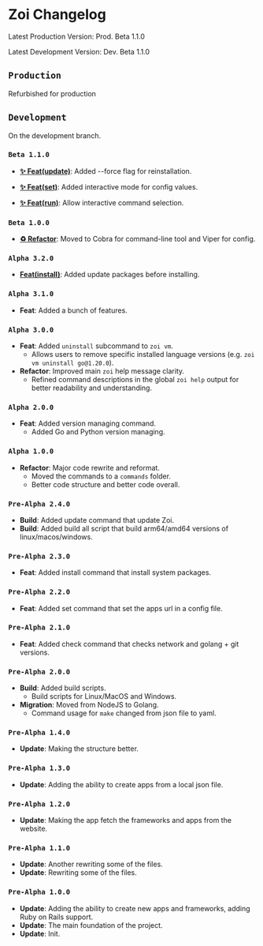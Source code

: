 # Zoi Changelog

Latest Production Version: Prod. Beta 1.1.0

Latest Development Version: Dev. Beta 1.1.0

## `Production`

Refurbished for production

## `Development`

On the development branch.

### `Beta 1.1.0`

- **[✨ Feat(update)](https://codeberg.org/Zusty/Zoi/commit/7ac47821df5e5d2e9b7cec11265b688e2ffd1267)**: Added --force flag for reinstallation.

- **[✨ Feat(set)](https://codeberg.org/Zusty/Zoi/commit/bd6265c53aad0a696c72f4185220aa0614a4e894)**: Added interactive mode for config values.

- **[✨ Feat(run)](https://codeberg.org/Zusty/Zoi/commit/efd9b7a3118626b64d63afe4b2e14b9c9e4a5b3e)**: Allow interactive command selection.

### `Beta 1.0.0`

- **[♻️ Refactor](https://codeberg.org/Zusty/Zoi/commit/7972a3ab92978d44e38e8cff49651f5eb1d59dc7)**: Moved to Cobra for command-line tool and Viper for config.

### `Alpha 3.2.0`

- **[Feat(install)](https://codeberg.org/Zusty/Zoi/commit/32d2706782eaf015a1660656e9922eb28c50a7fe)**: Added update packages before installing.

### `Alpha 3.1.0`

- **Feat**: Added a bunch of features.

### `Alpha 3.0.0`

- **Feat**: Added `uninstall` subcommand to `zoi vm`.
  - Allows users to remove specific installed language versions (e.g. `zoi vm uninstall go@1.20.0`).
- **Refactor**: Improved main `zoi` help message clarity.
  - Refined command descriptions in the global `zoi help` output for better readability and understanding.

### `Alpha 2.0.0`

- **Feat**: Added version managing command.
  - Added Go and Python version managing.

### `Alpha 1.0.0`

- **Refactor**: Major code rewrite and reformat.
  - Moved the commands to a `commands` folder.
  - Better code structure and better code overall.

### `Pre-Alpha 2.4.0`

- **Build**: Added update command that update Zoi.
- **Build**: Added build all script that build arm64/amd64 versions of linux/macos/windows.

### `Pre-Alpha 2.3.0`

- **Feat**: Added install command that install system packages.

### `Pre-Alpha 2.2.0`

- **Feat**: Added set command that set the apps url in a config file.

### `Pre-Alpha 2.1.0`

- **Feat**: Added check command that checks network and golang + git versions.

### `Pre-Alpha 2.0.0`

- **Build**: Added build scripts.
  - Build scripts for Linux/MacOS and Windows.
- **Migration**: Moved from NodeJS to Golang.
  - Command usage for `make` changed from json file to yaml.

### `Pre-Alpha 1.4.0`

- **Update**: Making the structure better.

### `Pre-Alpha 1.3.0`

- **Update**: Adding the ability to create apps from a local json file.

### `Pre-Alpha 1.2.0`

- **Update**: Making the app fetch the frameworks and apps from the website.

### `Pre-Alpha 1.1.0`

- **Update**: Another rewriting some of the files.
- **Update**: Rewriting some of the files.

### `Pre-Alpha 1.0.0`

- **Update**: Adding the ability to create new apps and frameworks, adding Ruby on Rails support.
- **Update**: The main foundation of the project.
- **Update**: Init.
